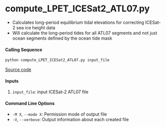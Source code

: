 compute_LPET_ICESat2_ATL07.py
=============================

- Calculates long-period equilibrium tidal elevations for correcting ICESat-2 sea ice height data
- Will calculate the long-period tides for all ATL07 segments and not just ocean segments defined by the ocean tide mask

#### Calling Sequence
```bash
python compute_LPET_ICESat2_ATL07.py input_file
```
[Source code](https://github.com/tsutterley/pyTMD/blob/main/scripts/compute_LPET_ICESat2_ATL07.py)

#### Inputs
1. `input_file`: input ICESat-2 ATL07 file

#### Command Line Options
- `-M X`, `--mode X`: Permission mode of output file
- `-V`, `--verbose`: Output information about each created file
